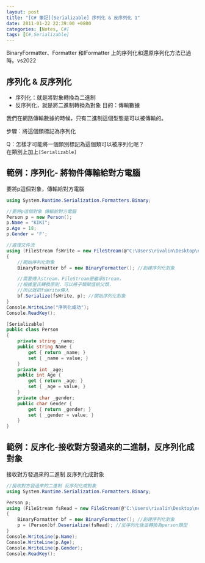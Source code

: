 ```yaml
---
layout: post
title: "[C# 筆記][Serializable] 序列化 & 反序列化 1"
date: 2011-01-22 22:39:00 +0800
categories: [Notes, C#]
tags: [C#,Serializable]
---
```


BinaryFormatter、Formatter 和IFormatter 上的序列化和還原序列化方法已過時。vs2022

## 序列化 & 反序列化

- 序列化：就是將對象轉換為二進制
- 反序列化，就是將二進制轉換為對象
目的：傳輸數據

我們在網路傳輸數據的時候，只有二進制這個型態是可以被傳輸的。       

步驟：將這個類標記為序列化    

Q：怎樣才可能將一個類別標記為這個類可以被序列化呢？  
在類別上加上`[Serializable]`

## 範例：序列化- 將物件傳輸給對方電腦
要將p這個對象，傳輸給對方電腦
```c#
using System.Runtime.Serialization.Formatters.Binary;

//要將p這個對象 傳輸給對方電腦
Person p = new Person();
p.Name = "KIKI";
p.Age = 18;
p.Gender = 'F';

//處理文件流
using (FileStream fsWrite = new FileStream(@"C:\Users\rivalin\Desktop\new.txt", FileMode.OpenOrCreate, FileAccess.Write))
{
    //開始序列化對象
    BinaryFormatter bf = new BinaryFormatter(); //創建序列化對象

    //需要傳入stream，FileStream是繼承Stream，
    //根據里氏轉換原則，可以將子類賦值給父類，
    //所以就把fsWrite傳入
    bf.Serialize(fsWrite, p); //開始序列化對象
}
Console.WriteLine("序列化成功");
Console.ReadKey();

[Serializable]
public class Person
{
    private string _name;
    public string Name {
        get { return _name; }
        set { _name = value; }
    }
    private int _age;
    public int Age {
        get { return _age; }
        set { _age = value; }
    }
    private char _gender;
    public char Gender {
        get { return _gender; }
        set { _gender = value; }
    }
}
```
## 範例：反序化-接收對方發過來的二進制，反序列化成對象
接收對方發過來的二進制 反序列化成對象
```c#
//接收對方發過來的二進制 反序列化成對象
using System.Runtime.Serialization.Formatters.Binary;

Person p;
using (FileStream fsRead = new FileStream(@"C:\Users\rivalin\Desktop\new.txt", FileMode.OpenOrCreate, FileAccess.Read))
{
    BinaryFormatter bf = new BinaryFormatter(); //創建序列化對象
    p = (Person)bf.Deserialize(fsRead); //反序列化後並轉換為person類型
}
Console.WriteLine(p.Name);
Console.WriteLine(p.Age);
Console.WriteLine(p.Gender);
Console.ReadKey();
```